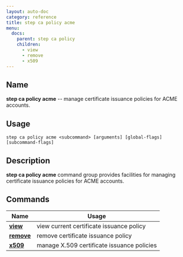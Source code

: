 ```yaml
---
layout: auto-doc
category: reference
title: step ca policy acme
menu:
  docs:
    parent: step ca policy
    children:
      - view
      - remove
      - x509
---
```


## Name
**step ca policy acme** -- manage certificate issuance policies for ACME accounts.

## Usage

```raw
step ca policy acme <subcommand> [arguments] [global-flags] [subcommand-flags]
```

## Description

**step ca policy acme** command group provides facilities for managing certificate issuance policies for ACME accounts.

## Commands


| Name | Usage |
|---|---|
| **[view](view/)** | view current certificate issuance policy |
| **[remove](remove/)** | remove certificate issuance policy |
| **[x509](x509/)** | manage X.509 certificate issuance policies |

